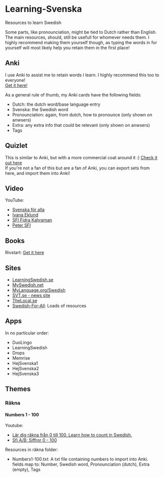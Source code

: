 # Learning-Svenska

Resources to learn Swedish

Some parts, like pronounciation, might be tied to Dutch rather than English. The main resources, should, still be usefull for whomever needs them. I highly recommend making them yourself though, as typing the words in for yourself will most likely help you retain them in the first place!

## Anki

I use Anki to assist me to retain words I learn. I highly recommend this too to everyone!  
[Get it here!](https://apps.ankiweb.net/)

As a general rule of thumb, my Anki cards have the following fields:

- Dutch: the dutch word/base language entry
- Svenska: the Swedish word
- Pronounciation: again, from dutch, how to pronounce (only shown on anwsers)
- Extra: any extra info that could be relevant (only shown on anwsers)
- Tags

## Quizlet

This is similar to Anki, but with a more commercial coat around it :) [Check it out here](https://quizlet.com/)  
If you're not a fan of this but are a fan of Anki, you can export sets from here, and import them into Anki!

## Video

YouTube:

- [Svenska för alla](https://www.youtube.com/channel/UCDmNHpaB25AWvDO9DYZBdNQ)
- [Ivana Eklund](https://www.youtube.com/c/IvanaEklund/videos)
- [SFI Fidra Kahraman](https://www.youtube.com/channel/UCX-R0jHC0jEihsrQjJaMv-w/videos)
- [Peter SFI](https://www.youtube.com/channel/UCXm1UDWRRND6SoLxTbbp87A/videos)

## Books

Rivstart: [Get it here](https://www.nok.se/bocker-laromedel/laromedelsserier/rivstart/)

## Sites

- [LearningSwedish.se](https://learningswedish.se/)  
- [MySwedish.net](https://myswedish.net/)
- [MyLanguage.org/Swedish](http://mylanguages.org/learn_swedish.php)
- [SVT.se - news site](https://www.svt.se/)
- [TheLocal.se](https://www.thelocal.se/)
- [Swedish-For-All](https://swedish-for-all.se/): Loads of resources

## Apps

In no particular order:

- DuoLingo
- LearningSwedish
- Drops
- Memrise
- HejSvenska1
- HejSvenska2
- HejSvenska3

## Themes

### Räkna

#### Numbers 1 - 100

Youtube:

- [Lär dig räkna från 0 till 100. Learn how to count in Swedish.](https://www.youtube.com/watch?v=mlhjbelhswM)
- [Sfi A/B: Siffror 0 - 100](https://www.youtube.com/watch?v=uq4OSag2QFo)

Resources in räkna folder:

- Numbers1-100.txt: A txt file containing numbers to import into Anki. fields map to: Number, Swedish word, Pronounciation (dutch), Extra (empty), Tags

